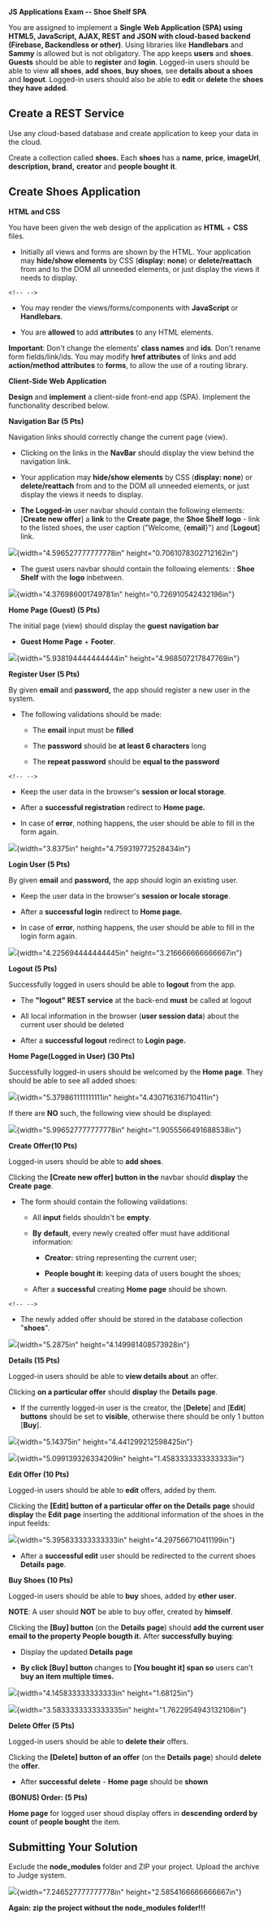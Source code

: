 **JS Applications Exam -- Shoe Shelf SPA**

You are assigned to implement a **Single** **Web Application (SPA) using
HTML5, JavaScript, AJAX, REST and JSON with cloud-based backend
(Firebase, Backendless or other)**. Using libraries like **Handlebars**
and **Sammy** is allowed but is not obligatory. The app keeps **users**
and **shoes**. **Guests** should be able to **register** and **login**.
Logged-in users should be able to view **all shoes**, **add** **shoes**,
**buy shoes**, see **details about a shoes** and **logout**. Logged-in
users should also be able to **edit** or **delete** the **shoes they
have added**.

Create a REST Service
---------------------

Use any cloud-based database and create application to keep your data in
the cloud.

Create a collection called **shoes.** Each **shoes** has a **name**,
**price**, **imageUrl**, **description, brand,** **creator** and
**people bought** **it**.

Create Shoes Application
------------------------

**HTML and CSS**

You have been given the web design of the application as **HTML** +
**CSS** files.

-   Initially all views and forms are shown by the HTML. Your
    application may **hide/show elements** by CSS (**display: none**) or
    **delete/reattach** from and to the DOM all unneeded elements, or
    just display the views it needs to display.

```{=html}
<!-- -->
```
-   You may render the views/forms/components with **JavaScript** or
    **Handlebars**.

-   You are **allowed** to add **attributes** to any HTML elements.

**Important**: Don't change the elements' **class names** and **ids**.
Don't rename form fields/link/ids. You may modify **href attributes** of
links and add **action/method attributes** to **forms**, to allow the
use of a routing library.

**Client-Side Web Application**

**Design** and **implement** a client-side front-end app (SPA).
Implement the functionality described below.

**Navigation Bar (5 Pts)**

Navigation links should correctly change the current page (view).

-   Clicking on the links in the **NavBar** should display the view
    behind the navigation link.

-   Your application may **hide/show elements** by CSS (**display:
    none**) or **delete/reattach** from and to the DOM all unneeded
    elements, or just display the views it needs to display.

-   **The Logged-in** user navbar should contain the following
    elements:\[**Create new offer**\] a **link** to the **Create**
    **page**, the **Shoe Shelf** **logo** - link to the listed shoes,
    the user caption (\"Welcome, {**email**}\") and \[**Logout**\] link.

![](media/image1.png){width="4.596527777777778in"
height="0.7061078302712162in"}

-   The guest users navbar should contain the following elements: :
    **Shoe Shelf** with the **logo** inbetween.

![](media/image2.png){width="4.376986001749781in"
height="0.726910542432196in"}

**Home Page (Guest) (5 Pts)**

The initial page (view) should display the **guest** **navigation bar**
+ **Guest Home Page** + **Footer**.

![](media/image3.png){width="5.938194444444444in"
height="4.968507217847769in"}

**Register User (5 Pts)**

By given **email** and **password,** the app should register a new user
in the system.

-   The following validations should be made:

    -   The **email** input must be **filled**

    -   The **password** should be **at least 6 characters** long

    -   The **repeat password** should be **equal to the password**

```{=html}
<!-- -->
```
-   Keep the user data in the browser\'s **session or local storage**.

-   After a **successful registration** redirect to **Home page.**

-   In case of **error**, nothing happens, the user should be able to
    fill in the form again.

![](media/image4.png){width="3.8375in" height="4.759319772528434in"}

**Login User (5 Pts)**

By given **email** and **password,** the app should login an existing
user.

-   Keep the user data in the browser\'s **session or locale storage**.

-   After a **successful login** redirect to **Home page.**

-   In case of **error**, nothing happens, the user should be able to
    fill in the login form again.

![](media/image5.png){width="4.225694444444445in"
height="3.216666666666667in"}

**Logout (5 Pts)**

Successfully logged in users should be able to **logout** from the app.

-   The **\"logout\" REST service** at the back-end **must** be called
    at logout

-   All local information in the browser (**user session data**) about
    the current user should be deleted

-   After a **successful logout** redirect to **Login page.**

**Home Page(Logged in User) (30 Pts)**

Successfully logged-in users should be welcomed by the **Home page**.
They should be able to see all added shoes:

![](media/image6.png){width="5.379861111111111in"
height="4.430716316710411in"}

If there are **NO** such, the following view should be displayed:

![](media/image7.png){width="5.996527777777778in"
height="1.9055566491688538in"}

**Create Offer(10 Pts)**

Logged-in users should be able to **add shoes**.

Clicking the **\[Create new offer\] button in the** navbar should
**display** the **Create** **page**.

-   The form should contain the following validations:

    -   All **input** fields shouldn't be **empty**.

    -   **By** **default**, every newly created offer must have
        additional information:

        -   **Creator:** string representing the current user;

        -   **People bought it:** keeping data of users bought the
            shoes;

    -   After a **successful** creating **Home** **page** should be
        shown.

```{=html}
<!-- -->
```
-   The newly added offer should be stored in the database collection
    \"**shoes**\".

![](media/image8.png){width="5.2875in" height="4.149981408573928in"}

**Details (15 Pts)**

Logged-in users should be able to **view details about** an offer.

Clicking **on a particular offer** should **display** the **Details**
**page**.

-   If the currently logged-in user is the creator, the \[**Delete**\]
    and \[**Edit**\] **buttons** should be set to **visible**, otherwise
    there should be only 1 button \[**Buy**\].

![](media/image9.png){width="5.14375in" height="4.441299212598425in"}

![](media/image10.png){width="5.099139326334209in"
height="1.4583333333333333in"}

**Edit Offer (10 Pts)**

Logged-in users should be able to **edit** offers, added by them.

Clicking the **\[Edit\] button of a particular offer on the Details**
**page** should **display** the **Edit** **page** inserting the
additional information of the shoes in the input feelds:

![](media/image11.png){width="5.395833333333333in"
height="4.297566710411199in"}

-   After a **successful edit** user should be redirected to the current
    shoes **Details** **page**.

**Buy Shoes (10 Pts)**

Logged-in users should be able to **buy** shoes, added by **other**
**user**.

**NOTE**: A user should **NOT** be able to buy offer, created by
**himself**.

Clicking the **\[Buy\] button** (on the **Details** **page**) should
**add the current user email to the property People bougth it.** After
**successfully buying**:

-   Display the updated **Details** **page**

-   **By click \[Buy\] button** changes to **\[You bought it\] span so**
    users can't **buy an item multiple times.**

![](media/image12.png){width="4.145833333333333in" height="1.68125in"}

![](media/image13.png){width="3.5833333333333335in"
height="1.7622954943132108in"}

**Delete Offer (5 Pts)**

Logged-in users should be able to **delete their** offers.

Clicking the **\[Delete\] button of an offer** (on the **Details**
**page**) should **delete** the **offer**.

-   After **successful** **delete** - **Home** **page** should be
    **shown**

**(BONUS) Order: (5 Pts)**

**Home page** for logged user shoud display offers in **descending**
**orderd by count** of **people bought** the item.

Submitting Your Solution
------------------------

Exclude the **node\_modules** folder and ZIP your project. Upload the
archive to Judge system.

![](media/image14.png){width="7.246527777777778in"
height="2.5854166666666667in"}

**Again: zip the project without the node\_modules folder!!!**
